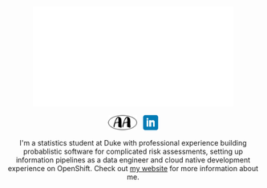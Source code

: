 <div align="center">
<a href="https://www.andrew-amore.com">
    <img src="header.svg" width="400" height="200" alt="css-in-readme">
</div>
<p align='center'>
<a href="https://dev.to/andrewmore"><img height="30" src="https://github.com/AndrewAmore/AndrewAmore/blob/main/tiles/AA_Logo.png?raw=true"></a>&nbsp;&nbsp;
<a href="www.linkedin.com/in/andrew-amore"><img height="30" src="https://github.com/AndrewAmore/AndrewAmore/blob/main/tiles/LinkedIn.png?raw=true"></a>
</p>

<p align='center'>
            I'm a statistics student at Duke with professional experience building probablistic software for complicated risk assessments, setting up information pipelines as a data engineer and cloud native development experience on OpenShift. Check out <a href="https://andrew-amore.com">my website</a> for more information about me.
</p>